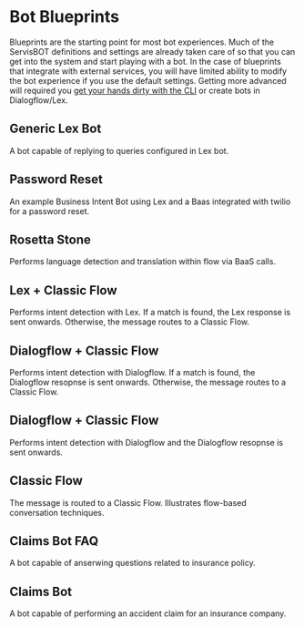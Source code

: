 # Bot Blueprints
Blueprints are the starting point for most bot experiences. Much of the ServisBOT definitions and settings are already taken care of so that you can get into the system and start playing with a bot. In the case of blueprints that integrate with external services, you will have limited ability to modify the bot experience if you use the default settings. Getting more advanced will required you [get your hands dirty with the CLI](getting-started-cli.md) or create bots in Dialogflow/Lex.

## Generic Lex Bot
A bot capable of replying to queries configured in Lex bot.

## Password Reset
An example Business Intent Bot using Lex and a Baas integrated with twilio for a password reset. 

## Rosetta Stone
Performs language detection and translation within flow via BaaS calls.

## Lex + Classic Flow
Performs intent detection with Lex. If a match is found, the Lex response is sent onwards. Otherwise, the message routes to a Classic Flow.

## Dialogflow + Classic Flow
Performs intent detection with Dialogflow. If a match is found, the Dialogflow resopnse is sent onwards. Otherwise, the message routes to a Classic Flow.

## Dialogflow + Classic Flow
Performs intent detection with Dialogflow and the Dialogflow resopnse is sent onwards.

## Classic Flow
The message is routed to a Classic Flow. Illustrates flow-based conversation techniques.

## Claims Bot FAQ
A bot capable of anserwing questions related to insurance policy.

## Claims Bot
A bot capable of performing an accident claim for an insurance company.
